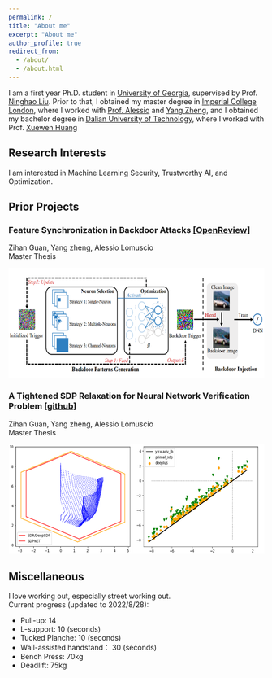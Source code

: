 ```yaml
---
permalink: /
title: "About me"
excerpt: "About me"
author_profile: true
redirect_from: 
  - /about/
  - /about.html
---
```

I am a first year Ph.D. student in [University of Georgia](https://www.uga.edu/), supervised by Prof. [Ninghao Liu](https://cobweb.cs.uga.edu/~ninghaoliu/). Prior to that, I obtained my master degree in [Imperial College London](https://www.imperial.ac.uk/), where I worked with [Prof. Alessio](https://www.imperial.ac.uk/people/a.lomuscio) and [Yang Zheng](https://zhengy09.github.io), and I obtained my bachelor degree in [Dalian University of Technology](http://en.dlut.edu.cn/), where I worked with Prof. [Xuewen Huang](http://faculty.dlut.edu.cn/2006011040/zh_CN/index.htm)


## Research Interests
I am interested in Machine Learning Security, Trustworthy AI, and Optimization.


## Prior Projects
### Feature Synchronization in Backdoor Attacks  [[OpenReview]](https://openreview.net/pdf?id=wxyLBOk-ag)
Zihan Guan, Yang zheng, Alessio Lomuscio \
Master Thesis
<div>
<img src="/images/dba.png" alt="DBA"  width="576" height="216"/>
</div>

### A Tightened SDP Relaxation for Neural Network Verification Problem [[github]](https://github.com/soc-ucsd/verification)
Zihan Guan, Yang zheng, Alessio Lomuscio \
Master Thesis
<div>
<img src="/images/verification.png" alt="Verfication"  width="576" height="216"/>
</div>


## Miscellaneous
I love working out, especially street working out. \
Current progress (updated to 2022/8/28):
- Pull-up: 14
- L-support: 10 (seconds)
- Tucked Planche: 10 (seconds)  
- Wall-assisted handstand： 30 (seconds)  
- Bench Press: 70kg
- Deadlift: 75kg